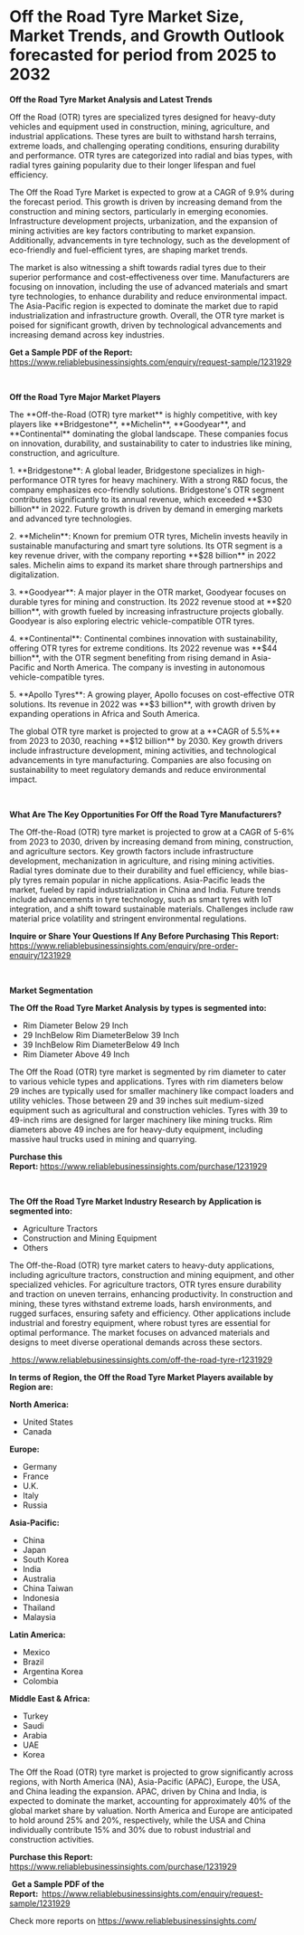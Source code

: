 <p><h1>Off the Road Tyre Market Size, Market Trends, and Growth Outlook forecasted for period from 2025 to 2032</h1></p><p><strong>Off the Road Tyre Market Analysis and Latest Trends</strong></p>
<p><p>Off the Road (OTR) tyres are specialized tyres designed for heavy-duty vehicles and equipment used in construction, mining, agriculture, and industrial applications. These tyres are built to withstand harsh terrains, extreme loads, and challenging operating conditions, ensuring durability and performance. OTR tyres are categorized into radial and bias types, with radial tyres gaining popularity due to their longer lifespan and fuel efficiency.</p><p>The Off the Road Tyre Market is expected to grow at a CAGR of 9.9% during the forecast period. This growth is driven by increasing demand from the construction and mining sectors, particularly in emerging economies. Infrastructure development projects, urbanization, and the expansion of mining activities are key factors contributing to market expansion. Additionally, advancements in tyre technology, such as the development of eco-friendly and fuel-efficient tyres, are shaping market trends.</p><p>The market is also witnessing a shift towards radial tyres due to their superior performance and cost-effectiveness over time. Manufacturers are focusing on innovation, including the use of advanced materials and smart tyre technologies, to enhance durability and reduce environmental impact. The Asia-Pacific region is expected to dominate the market due to rapid industrialization and infrastructure growth. Overall, the OTR tyre market is poised for significant growth, driven by technological advancements and increasing demand across key industries.</p></p>
<p><strong>Get a Sample PDF of the Report:&nbsp;</strong> <a href="https://www.reliablebusinessinsights.com/enquiry/request-sample/1231929?utm_campaign=100&utm_medium=2&utm_source=Github&utm_content=ia&utm_term=22012025&utm_id=off-the-road-tyre">https://www.reliablebusinessinsights.com/enquiry/request-sample/1231929</a></p>
<p>&nbsp;</p>
<p><strong>Off the Road Tyre Major Market Players</strong></p>
<p><p>The **Off-the-Road (OTR) tyre market** is highly competitive, with key players like **Bridgestone**, **Michelin**, **Goodyear**, and **Continental** dominating the global landscape. These companies focus on innovation, durability, and sustainability to cater to industries like mining, construction, and agriculture.</p><p>1. **Bridgestone**: A global leader, Bridgestone specializes in high-performance OTR tyres for heavy machinery. With a strong R&D focus, the company emphasizes eco-friendly solutions. Bridgestone's OTR segment contributes significantly to its annual revenue, which exceeded **$30 billion** in 2022. Future growth is driven by demand in emerging markets and advanced tyre technologies.</p><p>2. **Michelin**: Known for premium OTR tyres, Michelin invests heavily in sustainable manufacturing and smart tyre solutions. Its OTR segment is a key revenue driver, with the company reporting **$28 billion** in 2022 sales. Michelin aims to expand its market share through partnerships and digitalization.</p><p>3. **Goodyear**: A major player in the OTR market, Goodyear focuses on durable tyres for mining and construction. Its 2022 revenue stood at **$20 billion**, with growth fueled by increasing infrastructure projects globally. Goodyear is also exploring electric vehicle-compatible OTR tyres.</p><p>4. **Continental**: Continental combines innovation with sustainability, offering OTR tyres for extreme conditions. Its 2022 revenue was **$44 billion**, with the OTR segment benefiting from rising demand in Asia-Pacific and North America. The company is investing in autonomous vehicle-compatible tyres.</p><p>5. **Apollo Tyres**: A growing player, Apollo focuses on cost-effective OTR solutions. Its revenue in 2022 was **$3 billion**, with growth driven by expanding operations in Africa and South America.</p><p>The global OTR tyre market is projected to grow at a **CAGR of 5.5%** from 2023 to 2030, reaching **$12 billion** by 2030. Key growth drivers include infrastructure development, mining activities, and technological advancements in tyre manufacturing. Companies are also focusing on sustainability to meet regulatory demands and reduce environmental impact.</p></p>
<p>&nbsp;</p>
<p><strong>What Are The Key Opportunities For Off the Road Tyre Manufacturers?</strong></p>
<p><p>The Off-the-Road (OTR) tyre market is projected to grow at a CAGR of 5-6% from 2023 to 2030, driven by increasing demand from mining, construction, and agriculture sectors. Key growth factors include infrastructure development, mechanization in agriculture, and rising mining activities. Radial tyres dominate due to their durability and fuel efficiency, while bias-ply tyres remain popular in niche applications. Asia-Pacific leads the market, fueled by rapid industrialization in China and India. Future trends include advancements in tyre technology, such as smart tyres with IoT integration, and a shift toward sustainable materials. Challenges include raw material price volatility and stringent environmental regulations.</p></p>
<p><strong>Inquire or Share Your Questions If Any Before Purchasing This Report:</strong> <a href="https://www.reliablebusinessinsights.com/enquiry/pre-order-enquiry/1231929?utm_campaign=100&utm_medium=2&utm_source=Github&utm_content=ia&utm_term=22012025&utm_id=off-the-road-tyre">https://www.reliablebusinessinsights.com/enquiry/pre-order-enquiry/1231929</a></p>
<p>&nbsp;</p>
<p><strong>Market Segmentation</strong></p>
<p><strong>The Off the Road Tyre Market Analysis by types is segmented into:</strong></p>
<p><ul><li>Rim Diameter Below 29 Inch</li><li>29 InchBelow Rim DiameterBelow 39 Inch</li><li>39 InchBelow Rim DiameterBelow 49 Inch</li><li>Rim Diameter Above 49 Inch</li></ul></p>
<p><p>The Off the Road (OTR) tyre market is segmented by rim diameter to cater to various vehicle types and applications. Tyres with rim diameters below 29 inches are typically used for smaller machinery like compact loaders and utility vehicles. Those between 29 and 39 inches suit medium-sized equipment such as agricultural and construction vehicles. Tyres with 39 to 49-inch rims are designed for larger machinery like mining trucks. Rim diameters above 49 inches are for heavy-duty equipment, including massive haul trucks used in mining and quarrying.</p></p>
<p><strong>Purchase this Report:&nbsp;</strong><a href="https://www.reliablebusinessinsights.com/purchase/1231929?utm_campaign=100&utm_medium=2&utm_source=Github&utm_content=ia&utm_term=22012025&utm_id=off-the-road-tyre">https://www.reliablebusinessinsights.com/purchase/1231929</a></p>
<p>&nbsp;</p>
<p><strong>The Off the Road Tyre Market Industry Research by Application is segmented into:</strong></p>
<p><ul><li>Agriculture Tractors</li><li>Construction and Mining Equipment</li><li>Others</li></ul></p>
<p><p>The Off-the-Road (OTR) tyre market caters to heavy-duty applications, including agriculture tractors, construction and mining equipment, and other specialized vehicles. For agriculture tractors, OTR tyres ensure durability and traction on uneven terrains, enhancing productivity. In construction and mining, these tyres withstand extreme loads, harsh environments, and rugged surfaces, ensuring safety and efficiency. Other applications include industrial and forestry equipment, where robust tyres are essential for optimal performance. The market focuses on advanced materials and designs to meet diverse operational demands across these sectors.</p></p>
<p><a href="https://www.reliablebusinessinsights.com/off-the-road-tyre-r1231929?utm_campaign=100&utm_medium=2&utm_source=Github&utm_content=ia&utm_term=22012025&utm_id=off-the-road-tyre">&nbsp;https://www.reliablebusinessinsights.com/off-the-road-tyre-r1231929</a></p>
<p><strong>In terms of Region, the Off the Road Tyre Market Players available by Region are:</strong></p>
<p>
    <p> <strong> North America: </strong>
        <ul>
            <li>United States</li>
            <li>Canada</li>
        </ul>
        </p> 
    <p> <strong> Europe: </strong>
        <ul>
            <li>Germany</li>
            <li>France</li>
            <li>U.K.</li>
            <li>Italy</li>
            <li>Russia</li>
        </ul>
        </p> 
    <p> <strong> Asia-Pacific: </strong>
        <ul>
            <li>China</li>
            <li>Japan</li>
            <li>South Korea</li>
            <li>India</li>
            <li>Australia</li>
            <li>China Taiwan</li>
            <li>Indonesia</li>
            <li>Thailand</li>
            <li>Malaysia</li>
        </ul>
        </p> 
    <p> <strong> Latin America: </strong>
        <ul>
            <li>Mexico</li>
            <li>Brazil</li>
            <li>Argentina Korea</li>
            <li>Colombia</li>
        </ul>
        </p> 
    <p> <strong> Middle East & Africa: </strong>
        <ul>
            <li>Turkey</li>
            <li>Saudi</li>
            <li>Arabia</li>
            <li>UAE</li>
            <li>Korea</li>
        </ul>
    </p>
    </p>
<p><p>The Off the Road (OTR) tyre market is projected to grow significantly across regions, with North America (NA), Asia-Pacific (APAC), Europe, the USA, and China leading the expansion. APAC, driven by China and India, is expected to dominate the market, accounting for approximately 40% of the global market share by valuation. North America and Europe are anticipated to hold around 25% and 20%, respectively, while the USA and China individually contribute 15% and 30% due to robust industrial and construction activities.</p></p>
<p><strong>Purchase this Report: </strong><a href="https://www.reliablebusinessinsights.com/purchase/1231929?utm_campaign=100&utm_medium=2&utm_source=Github&utm_content=ia&utm_term=22012025&utm_id=off-the-road-tyre">https://www.reliablebusinessinsights.com/purchase/1231929</a></p>
<p>&nbsp;<strong>Get a Sample PDF of the Report:&nbsp;&nbsp;</strong><a href="https://www.reliablebusinessinsights.com/enquiry/request-sample/1231929?utm_campaign=100&utm_medium=2&utm_source=Github&utm_content=ia&utm_term=22012025&utm_id=off-the-road-tyre">https://www.reliablebusinessinsights.com/enquiry/request-sample/1231929</a></p>
<p><strong></strong></p>
<p>Check more reports on <a href="https://www.reliablebusinessinsights.com/?utm_campaign=100&utm_medium=2&utm_source=Github&utm_content=ia&utm_term=22012025&utm_id=off-the-road-tyre">https://www.reliablebusinessinsights.com/</a></p>